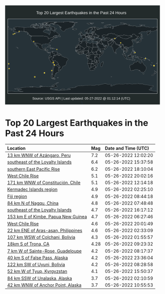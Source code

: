 ![Map](./map.png)

# Top 20 Largest Earthquakes in the Past 24 Hours

| Location | Mag | Date and Time (UTC) |
|:---|:---|:---|
| [13 km WNW of Azángaro, Peru](https://earthquake.usgs.gov/earthquakes/eventpage/us7000hcmn) | 7.2 | 05-26-2022 12:02:20 |
| [southeast of the Loyalty Islands](https://earthquake.usgs.gov/earthquakes/eventpage/us7000hcqw) | 6.4 | 05-26-2022 15:37:58 |
| [southern East Pacific Rise](https://earthquake.usgs.gov/earthquakes/eventpage/us7000hct4) | 6.2 | 05-26-2022 18:10:04 |
| [West Chile Rise](https://earthquake.usgs.gov/earthquakes/eventpage/us7000hcu0) | 5.1 | 05-26-2022 20:02:16 |
| [171 km WNW of Constitución, Chile](https://earthquake.usgs.gov/earthquakes/eventpage/us7000hcmq) | 5.1 | 05-26-2022 12:14:18 |
| [Kermadec Islands region](https://earthquake.usgs.gov/earthquakes/eventpage/us7000hckp) | 4.9 | 05-26-2022 02:25:10 |
| [Fiji region](https://earthquake.usgs.gov/earthquakes/eventpage/us7000hclk) | 4.9 | 05-26-2022 08:44:18 |
| [84 km N of Nagqu, China](https://earthquake.usgs.gov/earthquakes/eventpage/us7000hcl7) | 4.8 | 05-26-2022 07:48:48 |
| [southeast of the Loyalty Islands](https://earthquake.usgs.gov/earthquakes/eventpage/us7000hcs8) | 4.7 | 05-26-2022 16:17:12 |
| [153 km E of Kimbe, Papua New Guinea](https://earthquake.usgs.gov/earthquakes/eventpage/us7000hckr) | 4.7 | 05-26-2022 06:27:46 |
| [West Chile Rise](https://earthquake.usgs.gov/earthquakes/eventpage/us7000hcui) | 4.6 | 05-26-2022 20:01:49 |
| [22 km ENE of Aras-asan, Philippines](https://earthquake.usgs.gov/earthquakes/eventpage/us7000hcjx) | 4.6 | 05-26-2022 02:33:09 |
| [107 km WSW of Colchani, Bolivia](https://earthquake.usgs.gov/earthquakes/eventpage/us7000hcjt) | 4.3 | 05-26-2022 01:55:57 |
| [18km S of Trona, CA](https://earthquake.usgs.gov/earthquakes/eventpage/ci40027143) | 4.28 | 05-26-2022 09:23:32 |
| [7 km W of Sainte-Rose, Guadeloupe](https://earthquake.usgs.gov/earthquakes/eventpage/us7000hcld) | 4.2 | 05-26-2022 08:17:37 |
| [40 km S of False Pass, Alaska](https://earthquake.usgs.gov/earthquakes/eventpage/us7000hcvl) | 4.2 | 05-26-2022 23:36:04 |
| [122 km SW of Uyuni, Bolivia](https://earthquake.usgs.gov/earthquakes/eventpage/us7000hclh) | 4.2 | 05-26-2022 08:28:58 |
| [52 km W of Tyup, Kyrgyzstan](https://earthquake.usgs.gov/earthquakes/eventpage/us7000hcqy) | 4.1 | 05-26-2022 15:50:37 |
| [84 km SSW of Unalaska, Alaska](https://earthquake.usgs.gov/earthquakes/eventpage/us7000hcju) | 3.7 | 05-26-2022 02:10:59 |
| [42 km WNW of Anchor Point, Alaska](https://earthquake.usgs.gov/earthquakes/eventpage/ak0226pmqwk1) | 3.7 | 05-26-2022 10:55:53 |
